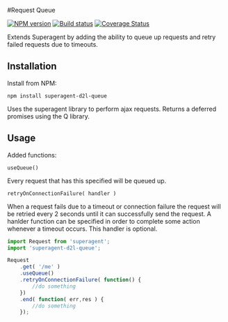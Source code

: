#Request Queue 

[![NPM version][npm-image]][npm-url]
[![Build status][ci-image]][ci-url]
[![Coverage Status][coverage-image]][coverage-url]

Extends Superagent by adding the ability to queue up requests and retry failed requests due to timeouts.

## Installation

Install from NPM:

```shell
npm install superagent-d2l-queue
```

Uses the superagent library to perform ajax requests. Returns a deferred promises using the Q library.

## Usage

Added functions:

`useQueue()`

Every request that has this specified will be queued up. 

`retryOnConnectionFailure( handler )`

When a request fails due to a timeout or connection failure the request will be retried every 2 seconds until it can successfully send the request. A hanlder function can be specified in order to complete some action whenever a timeout occurs. This handler is optional.

```js
import Request from 'superagent';
import 'superagent-d2l-queue';

Request
	.get( '/me' )
	.useQueue()
	.retryOnConnectionFailure( function() {
		//do something
	})
	.end( function( err,res ) {
		//do something
	});
```


[npm-url]: https://npmjs.org/package/superagent-d2l-queue
[npm-image]: https://img.shields.io/npm/v/superagent-d2l-queue.png
[ci-url]: https://travis-ci.org/Brightspace/superagent-d2l-queue
[ci-image]: https://img.shields.io/travis-ci/Brightspace/superagent-d2l-queue.svg
[coverage-url]: https://coveralls.io/r/Brightspace/superagent-d2l-queue?branch=master
[coverage-image]: https://img.shields.io/coveralls/Brightspace/superagent-d2l-queue.svg

